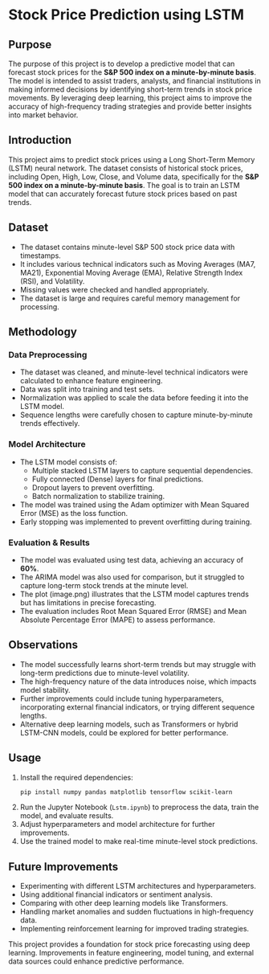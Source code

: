 # Stock Price Prediction using LSTM

## Purpose
The purpose of this project is to develop a predictive model that can forecast stock prices for the **S&P 500 index on a minute-by-minute basis**. The model is intended to assist traders, analysts, and financial institutions in making informed decisions by identifying short-term trends in stock price movements. By leveraging deep learning, this project aims to improve the accuracy of high-frequency trading strategies and provide better insights into market behavior.

## Introduction
This project aims to predict stock prices using a Long Short-Term Memory (LSTM) neural network. The dataset consists of historical stock prices, including Open, High, Low, Close, and Volume data, specifically for the **S&P 500 index on a minute-by-minute basis**. The goal is to train an LSTM model that can accurately forecast future stock prices based on past trends.

## Dataset
- The dataset contains minute-level S&P 500 stock price data with timestamps.
- It includes various technical indicators such as Moving Averages (MA7, MA21), Exponential Moving Average (EMA), Relative Strength Index (RSI), and Volatility.
- Missing values were checked and handled appropriately.
- The dataset is large and requires careful memory management for processing.

## Methodology
### Data Preprocessing
- The dataset was cleaned, and minute-level technical indicators were calculated to enhance feature engineering.
- Data was split into training and test sets.
- Normalization was applied to scale the data before feeding it into the LSTM model.
- Sequence lengths were carefully chosen to capture minute-by-minute trends effectively.

### Model Architecture
- The LSTM model consists of:
  - Multiple stacked LSTM layers to capture sequential dependencies.
  - Fully connected (Dense) layers for final predictions.
  - Dropout layers to prevent overfitting.
  - Batch normalization to stabilize training.
- The model was trained using the Adam optimizer with Mean Squared Error (MSE) as the loss function.
- Early stopping was implemented to prevent overfitting during training.

### Evaluation & Results
- The model was evaluated using test data, achieving an accuracy of **60%**.
- The ARIMA model was also used for comparison, but it struggled to capture long-term stock trends at the minute level.
- The plot (image.png) illustrates that the LSTM model captures trends but has limitations in precise forecasting.
- The evaluation includes Root Mean Squared Error (RMSE) and Mean Absolute Percentage Error (MAPE) to assess performance.

## Observations
- The model successfully learns short-term trends but may struggle with long-term predictions due to minute-level volatility.
- The high-frequency nature of the data introduces noise, which impacts model stability.
- Further improvements could include tuning hyperparameters, incorporating external financial indicators, or trying different sequence lengths.
- Alternative deep learning models, such as Transformers or hybrid LSTM-CNN models, could be explored for better performance.

## Usage
1. Install the required dependencies:
   ```bash
   pip install numpy pandas matplotlib tensorflow scikit-learn
   ```
2. Run the Jupyter Notebook (`Lstm.ipynb`) to preprocess the data, train the model, and evaluate results.
3. Adjust hyperparameters and model architecture for further improvements.
4. Use the trained model to make real-time minute-level stock predictions.

## Future Improvements
- Experimenting with different LSTM architectures and hyperparameters.
- Using additional financial indicators or sentiment analysis.
- Comparing with other deep learning models like Transformers.
- Handling market anomalies and sudden fluctuations in high-frequency data.
- Implementing reinforcement learning for improved trading strategies.

This project provides a foundation for stock price forecasting using deep learning. Improvements in feature engineering, model tuning, and external data sources could enhance predictive performance.

